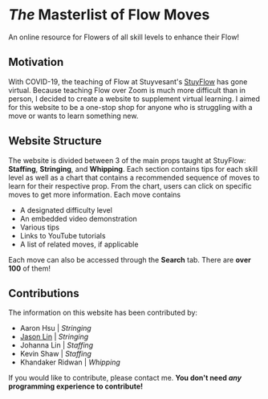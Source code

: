 # _The_ Masterlist of Flow Moves
An online resource for Flowers of all skill levels to enhance their Flow!

## Motivation
With COVID-19, the teaching of Flow at Stuyvesant's [StuyFlow](https://www.facebook.com/StuyFl0w/) has gone virtual. Because teaching Flow over Zoom is much more difficult than in person, I decided to create a website to supplement virtual learning. I aimed for this website to be a one-stop shop for anyone who is struggling with a move or wants to learn something new.

## Website Structure
The website is divided between 3 of the main props taught at StuyFlow: **Staffing**, **Stringing**, and **Whipping**. Each section contains tips for each skill level as well as a chart that contains a recommended sequence of moves to learn for their respective prop. From the chart, users can click on specific moves to get more information.
Each move contains
* A designated difficulty level
* An embedded video demonstration
* Various tips
* Links to YouTube tutorials
* A list of related moves, if applicable

Each move can also be accessed through the **Search** tab. There are **over 100** of them!

## Contributions
The information on this website has been contributed by:
* Aaron Hsu | _Stringing_
* [Jason Lin](https://github.com/JasonLin43212) | _Stringing_
* Johanna Lin | _Staffing_
* Kevin Shaw | _Staffing_
* Khandaker Ridwan | _Whipping_

If you would like to contribute, please contact me. **You don't need _any_ programming experience to contribute!**
